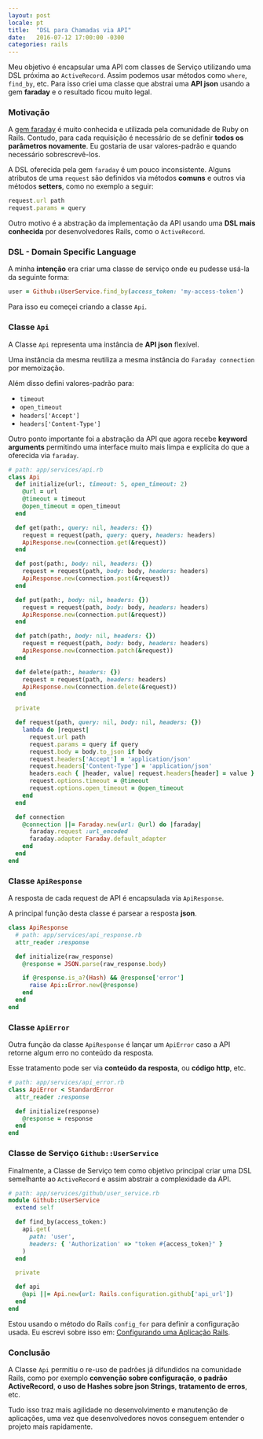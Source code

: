 ```yaml
---
layout: post
locale: pt
title:  "DSL para Chamadas via API"
date:   2016-07-12 17:00:00 -0300
categories: rails
---
```


Meu objetivo é encapsular uma API com classes de Serviço utilizando uma DSL próxima ao `ActiveRecord`. Assim podemos usar métodos como `where`, `find_by`, etc. Para isso criei uma classe que abstrai uma **API json** usando a gem **faraday** e o resultado ficou muito legal.

### Motivação

A [gem faraday](https://github.com/lostisland/faraday) é muito conhecida e utilizada pela comunidade de Ruby on Rails. Contudo, para cada requisição é necessário de se definir **todos os parâmetros novamente**. Eu gostaria de usar valores-padrão e quando necessário sobrescrevê-los.

A DSL oferecida pela gem `faraday` é um pouco inconsistente. Alguns atributos de uma `request` são definidos via métodos **comuns** e outros via métodos **setters**, como no exemplo a seguir:

```ruby
request.url path
request.params = query
```

Outro motivo é a abstração da implementação da API usando uma **DSL mais conhecida** por desenvolvedores Rails, como o `ActiveRecord`.

### DSL - Domain Specific Language

A minha **intenção** era criar uma classe de serviço onde eu pudesse usá-la da seguinte forma:

```ruby
user = Github::UserService.find_by(access_token: 'my-access-token')
```

Para isso eu começei criando a classe `Api`.

### Classe `Api`

A Classe `Api` representa uma instância de **API json** flexível.

Uma instância da mesma reutiliza a mesma instância do `Faraday connection` por memoização.

Além disso defini valores-padrão para:

- `timeout`
- `open_timeout`
- `headers['Accept']`
- `headers['Content-Type']`

Outro ponto importante foi a abstração da API que agora recebe **keyword arguments** permitindo uma interface muito mais limpa e explícita do que a oferecida via `faraday`.

```ruby
# path: app/services/api.rb
class Api
  def initialize(url:, timeout: 5, open_timeout: 2)
    @url = url
    @timeout = timeout
    @open_timeout = open_timeout
  end

  def get(path:, query: nil, headers: {})
    request = request(path, query: query, headers: headers)
    ApiResponse.new(connection.get(&request))
  end

  def post(path:, body: nil, headers: {})
    request = request(path, body: body, headers: headers)
    ApiResponse.new(connection.post(&request))
  end

  def put(path:, body: nil, headers: {})
    request = request(path, body: body, headers: headers)
    ApiResponse.new(connection.put(&request))
  end

  def patch(path:, body: nil, headers: {})
    request = request(path, body: body, headers: headers)
    ApiResponse.new(connection.patch(&request))
  end

  def delete(path:, headers: {})
    request = request(path, headers: headers)
    ApiResponse.new(connection.delete(&request))
  end

  private

  def request(path, query: nil, body: nil, headers: {})
    lambda do |request|
      request.url path
      request.params = query if query
      request.body = body.to_json if body
      request.headers['Accept'] = 'application/json'
      request.headers['Content-Type'] = 'application/json'
      headers.each { |header, value| request.headers[header] = value }
      request.options.timeout = @timeout
      request.options.open_timeout = @open_timeout
    end
  end

  def connection
    @connection ||= Faraday.new(url: @url) do |faraday|
      faraday.request :url_encoded
      faraday.adapter Faraday.default_adapter
    end
  end
end
```

### Classe `ApiResponse`

A resposta de cada request de API é encapsulada via `ApiResponse`.

A principal função desta classe é parsear a resposta **json**.

```ruby
class ApiResponse
  # path: app/services/api_response.rb
  attr_reader :response

  def initialize(raw_response)
    @response = JSON.parse(raw_response.body)

    if @response.is_a?(Hash) && @response['error']
      raise Api::Error.new(@response)
    end
  end
end
```

### Classe `ApiError`

Outra função da classe `ApiResponse` é lançar um `ApiError` caso a API retorne algum erro no conteúdo da resposta.

Esse tratamento pode ser via **conteúdo da resposta**, ou **código http**, etc.

```ruby
# path: app/services/api_error.rb
class ApiError < StandardError
  attr_reader :response

  def initialize(response)
    @response = response
  end
end
```

### Classe de Serviço `Github::UserService`

Finalmente, a Classe de Serviço tem como objetivo principal criar uma DSL semelhante ao `ActiveRecord` e assim abstrair a complexidade da API.

```ruby
# path: app/services/github/user_service.rb
module Github::UserService
  extend self

  def find_by(access_token:)
    api.get(
      path: 'user',
      headers: { 'Authorization' => "token #{access_token}" }
    )
  end

  private

  def api
    @api ||= Api.new(url: Rails.configuration.github['api_url'])
  end
end
```

Estou usando o método do Rails `config_for` para definir a configuração usada. Eu escrevi sobre isso em: [Configurando uma Aplicação Rails]({{site.url}}/pt/rails/configuring-rails-app).

### Conclusão

A Classe `Api` permitiu o re-uso de padrões já difundidos na comunidade Rails, como por exemplo **convenção sobre configuração**, **o padrão ActiveRecord**, **o uso de Hashes sobre json Strings**, **tratamento de erros**, etc.

Tudo isso traz mais agilidade no desenvolvimento e manutenção de aplicações, uma vez que desenvolvedores novos conseguem entender o projeto mais rapidamente.
